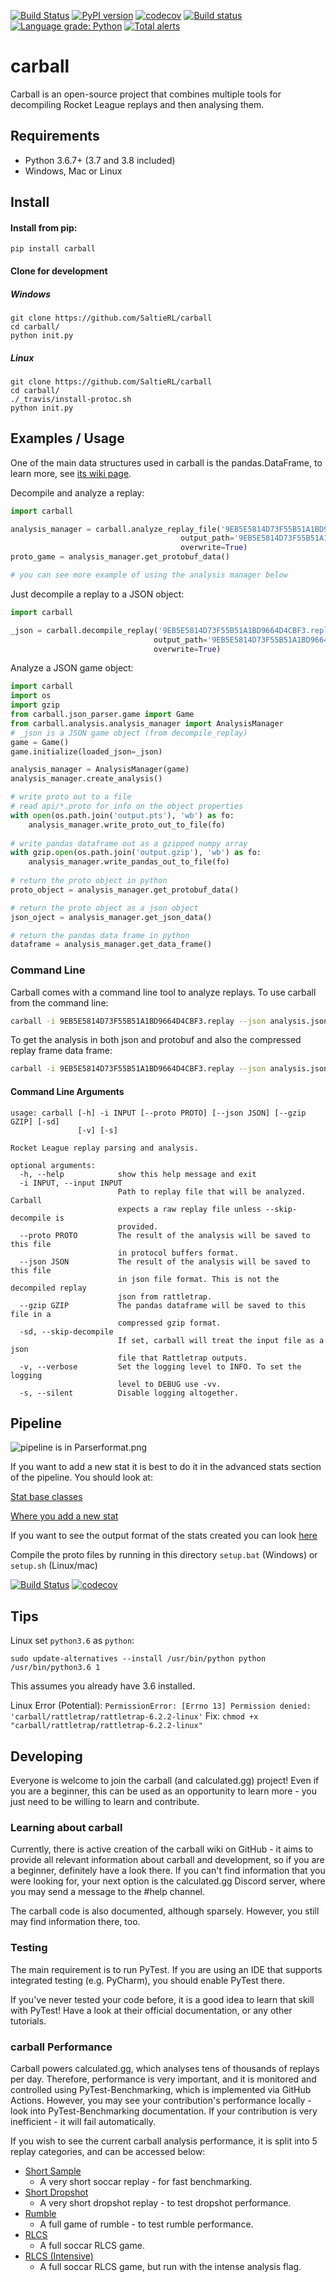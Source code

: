 [![Build Status](https://travis-ci.org/SaltieRL/carball.svg?branch=master)](https://travis-ci.org/SaltieRL/carball)
[![PyPI version](https://badge.fury.io/py/carball.svg)](https://badge.fury.io/py/carball)
[![codecov](https://codecov.io/gh/SaltieRL/carball/branch/master/graph/badge.svg)](https://codecov.io/gh/SaltieRL/carball)
[![Build status](https://ci.appveyor.com/api/projects/status/jxsa56l11fxv4jn4/branch/master?svg=true)](https://ci.appveyor.com/project/SaltieRL/carball/branch/master)
[![Language grade: Python](https://img.shields.io/lgtm/grade/python/g/SaltieRL/carball.svg?logo=lgtm&logoWidth=18)](https://lgtm.com/projects/g/SaltieRL/carball/context:python)
[![Total alerts](https://img.shields.io/lgtm/alerts/g/SaltieRL/carball.svg?logo=lgtm&logoWidth=18)](https://lgtm.com/projects/g/SaltieRL/carball/alerts/)


# carball
Carball is an open-source project that combines multiple tools for decompiling Rocket League replays and then analysing them.

## Requirements

- Python 3.6.7+ (3.7 and 3.8 included)
- Windows, Mac or Linux

## Install

#### Install from pip:

`pip install carball`

#### Clone for development

##### Windows
```
git clone https://github.com/SaltieRL/carball
cd carball/
python init.py
```

##### Linux
```
git clone https://github.com/SaltieRL/carball
cd carball/
./_travis/install-protoc.sh
python init.py
```

## Examples / Usage
One of the main data structures used in carball is the pandas.DataFrame, to learn more, see [its wiki page](https://github.com/SaltieRL/carball/wiki/data_frame).

Decompile and analyze a replay:
```Python
import carball

analysis_manager = carball.analyze_replay_file('9EB5E5814D73F55B51A1BD9664D4CBF3.replay', 
                                      output_path='9EB5E5814D73F55B51A1BD9664D4CBF3.json', 
                                      overwrite=True)
proto_game = analysis_manager.get_protobuf_data()

# you can see more example of using the analysis manager below

```

Just decompile a replay to a JSON object:

```Python
import carball

_json = carball.decompile_replay('9EB5E5814D73F55B51A1BD9664D4CBF3.replay', 
                                output_path='9EB5E5814D73F55B51A1BD9664D4CBF3.json', 
                                overwrite=True)
```

Analyze a JSON game object:
```Python
import carball
import os
import gzip
from carball.json_parser.game import Game
from carball.analysis.analysis_manager import AnalysisManager
# _json is a JSON game object (from decompile_replay)
game = Game()
game.initialize(loaded_json=_json)

analysis_manager = AnalysisManager(game)
analysis_manager.create_analysis()

# write proto out to a file
# read api/*.proto for info on the object properties
with open(os.path.join('output.pts'), 'wb') as fo:
    analysis_manager.write_proto_out_to_file(fo)
    
# write pandas dataframe out as a gzipped numpy array
with gzip.open(os.path.join('output.gzip'), 'wb') as fo:
    analysis_manager.write_pandas_out_to_file(fo)
    
# return the proto object in python
proto_object = analysis_manager.get_protobuf_data()

# return the proto object as a json object
json_oject = analysis_manager.get_json_data()

# return the pandas data frame in python
dataframe = analysis_manager.get_data_frame()
```

### Command Line

Carball comes with a command line tool to analyze replays. To use carball from the command line:

```bash
carball -i 9EB5E5814D73F55B51A1BD9664D4CBF3.replay --json analysis.json
```

To get the analysis in both json and protobuf and also the compressed replay frame data frame:

```bash
carball -i 9EB5E5814D73F55B51A1BD9664D4CBF3.replay --json analysis.json --proto analysis.pts --gzip frames.gzip
```

#### Command Line Arguments

```
usage: carball [-h] -i INPUT [--proto PROTO] [--json JSON] [--gzip GZIP] [-sd]
               [-v] [-s]

Rocket League replay parsing and analysis.

optional arguments:
  -h, --help            show this help message and exit
  -i INPUT, --input INPUT
                        Path to replay file that will be analyzed. Carball
                        expects a raw replay file unless --skip-decompile is
                        provided.
  --proto PROTO         The result of the analysis will be saved to this file
                        in protocol buffers format.
  --json JSON           The result of the analysis will be saved to this file
                        in json file format. This is not the decompiled replay
                        json from rattletrap.
  --gzip GZIP           The pandas dataframe will be saved to this file in a
                        compressed gzip format.
  -sd, --skip-decompile
                        If set, carball will treat the input file as a json
                        file that Rattletrap outputs.
  -v, --verbose         Set the logging level to INFO. To set the logging
                        level to DEBUG use -vv.
  -s, --silent          Disable logging altogether.
```

## Pipeline
![pipeline is in Parserformat.png](Parser%20format.png)

If you want to add a new stat it is best to do it in the advanced stats section of the pipeline.
You should look at:

[Stat base classes](carball/analysis/stats/stats.py)

[Where you add a new stat](carball/analysis/stats/stats_list.py)

If you want to see the output format of the stats created you can look [here](api)

Compile the proto files by running in this directory
`setup.bat` (Windows) or `setup.sh` (Linux/mac)

[![Build Status](https://travis-ci.org/SaltieRL/carball.svg?branch=master)](https://travis-ci.org/SaltieRL/carball)
[![codecov](https://codecov.io/gh/SaltieRL/carball/branch/master/graph/badge.svg)](https://codecov.io/gh/SaltieRL/carball)


## Tips

Linux set `python3.6` as `python`:
```Python3
sudo update-alternatives --install /usr/bin/python python /usr/bin/python3.6 1
```
This assumes you already have 3.6 installed.

Linux Error (Potential):
`PermissionError: [Errno 13] Permission denied: 'carball/rattletrap/rattletrap-6.2.2-linux'`
Fix:
`chmod +x "carball/rattletrap/rattletrap-6.2.2-linux"`


## Developing
Everyone is welcome to join the carball (and calculated.gg) project! Even if you are a beginner, this can be used as an opportunity to learn more - you just need to be willing to learn and contribute.

### Learning about carball
Currently, there is active creation of the carball wiki on GitHub - it aims to provide all relevant information about carball and development, so if you are a beginner, definitely have a look there. If you can't find information that you were looking for, your next option is the calculated.gg Discord server, where you may send a message to the #help channel.

The carball code is also documented, although sparsely. However, you still may find information there, too.

### Testing
The main requirement is to run PyTest. If you are using an IDE that supports integrated testing (e.g. PyCharm), you should enable PyTest there. 

If you've never tested your code before, it is a good idea to learn that skill with PyTest! Have a look at their official documentation, or any other tutorials. 

### carball Performance
Carball powers calculated.gg, which analyses tens of thousands of replays per day. Therefore, performance is very important, and it is monitored and controlled using PyTest-Benchmarking, which is implemented via GitHub Actions. However, you may see your contribution's performance locally - look into PyTest-Benchmarking documentation. If your contribution is very inefficient - it will fail automatically.

If you wish to see the current carball analysis performance, it is split into 5 replay categories, and can be accessed below:
* [Short Sample](https://saltierl.github.io/carball/dev/bench/short_sample/)
  * A very short soccar replay - for fast benchmarking.
* [Short Dropshot](https://saltierl.github.io/carball/dev/bench/short_dropshot/)
  * A very short dropshot replay - to test dropshot performance.
* [Rumble](https://saltierl.github.io/carball/dev/bench/full_rumble/)
  * A full game of rumble - to test rumble performance.
* [RLCS](https://saltierl.github.io/carball/dev/bench/oce_rlcs/)
  * A full soccar RLCS game.
* [RLCS (Intensive)](https://saltierl.github.io/carball/dev/bench/oce_rlcs_intensive/)
  * A full soccar RLCS game, but run with the intense analysis flag.
